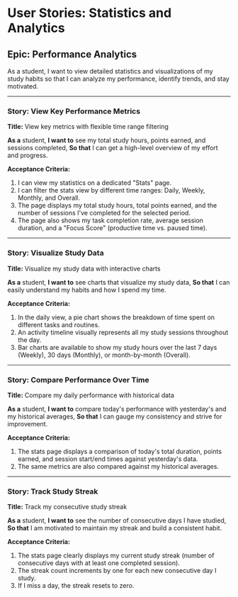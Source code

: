 # User Stories: Statistics and Analytics

## Epic: Performance Analytics

As a student, I want to view detailed statistics and visualizations of my study habits so that I can analyze my performance, identify trends, and stay motivated.

---

### Story: View Key Performance Metrics

**Title:** View key metrics with flexible time range filtering

**As a** student,
**I want to** see my total study hours, points earned, and sessions completed,
**So that** I can get a high-level overview of my effort and progress.

**Acceptance Criteria:**
1.  I can view my statistics on a dedicated "Stats" page.
2.  I can filter the stats view by different time ranges: Daily, Weekly, Monthly, and Overall.
3.  The page displays my total study hours, total points earned, and the number of sessions I've completed for the selected period.
4.  The page also shows my task completion rate, average session duration, and a "Focus Score" (productive time vs. paused time).

---

### Story: Visualize Study Data

**Title:** Visualize my study data with interactive charts

**As a** student,
**I want to** see charts that visualize my study data,
**So that** I can easily understand my habits and how I spend my time.

**Acceptance Criteria:**
1.  In the daily view, a pie chart shows the breakdown of time spent on different tasks and routines.
2.  An activity timeline visually represents all my study sessions throughout the day.
3.  Bar charts are available to show my study hours over the last 7 days (Weekly), 30 days (Monthly), or month-by-month (Overall).

---

### Story: Compare Performance Over Time

**Title:** Compare my daily performance with historical data

**As a** student,
**I want to** compare today's performance with yesterday's and my historical averages,
**So that** I can gauge my consistency and strive for improvement.

**Acceptance Criteria:**
1.  The stats page displays a comparison of today's total duration, points earned, and session start/end times against yesterday's data.
2.  The same metrics are also compared against my historical averages.

---

### Story: Track Study Streak

**Title:** Track my consecutive study streak

**As a** student,
**I want to** see the number of consecutive days I have studied,
**So that** I am motivated to maintain my streak and build a consistent habit.

**Acceptance Criteria:**
1.  The stats page clearly displays my current study streak (number of consecutive days with at least one completed session).
2.  The streak count increments by one for each new consecutive day I study.
3.  If I miss a day, the streak resets to zero.